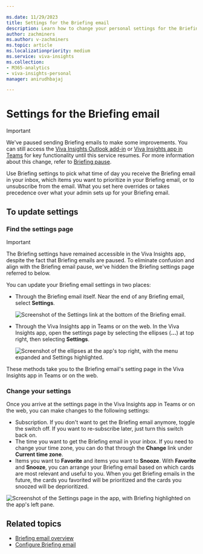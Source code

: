 ```yaml
---

ms.date: 11/29/2023
title: Settings for the Briefing email
description: Learn how to change your personal settings for the Briefing email from Microsoft Viva
author: zachminers
ms.author: v-zachminers
ms.topic: article
ms.localizationpriority: medium 
ms.service: viva-insights
ms.collection: 
- M365-analytics
- viva-insights-personal
manager: anirudhbajaj

---
```

# Settings for the Briefing email

>[!Important]
>We've paused sending Briefing emails to make some improvements. You can still access the [Viva Insights Outlook add-in](../use/add-in.md) or [Viva Insights app in Teams](../teams/introduction.md) for key functionality until this service resumes. For more information about this change, refer to [Briefing pause](../reference/briefing-pause.md).

Use Briefing settings to pick what time of day you receive the Briefing email in your inbox, which items you want to prioritize in your Briefing email, or to unsubscribe from the email. What you set here  overrides or takes precedence over what your admin sets up for your Briefing email.

## To update settings

### Find the settings page

>[!Important]
>The Briefing settings have remained accessible in the Viva Insights app, despite the fact that Briefing emails are paused. To eliminate confusion and align with the Briefing email pause, we've hidden the Briefing settings page referred to below.

You can update your Briefing email settings in two places:

* Through the Briefing email itself. Near the end of any Briefing email, select **Settings**.

    ![Screenshot of the Settings link at the bottom of the Briefing email.](./images/be-settings-link.png)
* Through the Viva Insights app in Teams or on the web. In the Viva Insights app, open the settings page by selecting the ellipses (**...**) at top right, then selecting **Settings**.

    ![Screenshot of the ellipses at the app's top right, with the menu expanded and Settings highlighted.](./images/be-settings-ellipses.png)

These methods take you to the Briefing email's setting page in the Viva Insights app in Teams or on the web.

### Change your settings

Once you arrive at the settings page in the Viva Insights app in Teams or on the web, you can make changes to the following settings:

* Subscription. If you don't want to get the Briefing email anymore, toggle the switch off. If you want to re-subscribe later, just turn this switch back on.
* The time you want to get the Briefing email in your inbox. If you need to change your time zone, you can do that through the **Change** link under **Current time zone**.
* Items you want to **Favorite** and items you want to **Snooze**. With **Favorite** and **Snooze**, you can arrange your Briefing email based on which cards are most relevant and useful to you. When you get Briefing emails in the future, the cards you favorited will be prioritized and the cards you snoozed will be deprioritized.

 ![Screenshot of the Settings page in the app, with Briefing highlighted on the app's left pane.](./images/be-settings-app2.png)

## Related topics

* [Briefing email overview](be-overview.md)
* [Configure Briefing email](be-admin.md)

